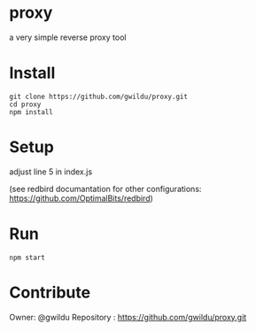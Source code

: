 # proxy

a very simple reverse proxy tool

# Install

```
git clone https://github.com/gwildu/proxy.git
cd proxy
npm install
```

# Setup

adjust line 5 in index.js

(see redbird documantation for other configurations: https://github.com/OptimalBits/redbird)

# Run
`npm start`

# Contribute

Owner: @gwildu
Repository : <https://github.com/gwildu/proxy.git>

